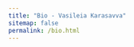 ```yaml
---
title: "Bio - Vasileia Karasavva"
sitemap: false
permalink: /bio.html
---
```


<!-- Michel Steuwer ([michel.steuwer.info](https://michel.steuwer.info)) is a Lecturer in Programming Languages and Compilation in the [School of Computing Science](http://www.gla.ac.uk/schools/computing/) at the [University of Glasgow](http://www.glasgow.ac.uk/).
His research aims to drastically simplify the programming of complex parallel hardware devices while achieving
unprecedented performance and efficiency.
With the Lift project ([lift-project.org](http://www.lift-project.org)) he is pioneering research into performance portable programming languages, allowing software to be written once in a high-level language and automatically be optimised for best
performance on a diverse set of hardware devices.
He has [authored over 30 refereed papers](https://michel.steuwer.info/publications/) and his work has been widely recognised by the academic community with best paper awards and [high citation number of his papers](https://scholar.google.com/citations?user=XdXJRZEAAAAJ). -->
